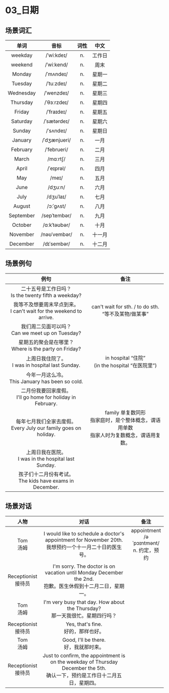 # 03_日期

## 场景词汇

|   单词    |     音标     | 词性 |  中文  |
| :-------: | :----------: | :--: | :----: |
|  weekday  |  /ˈwiːkdeɪ/  |  n.  | 工作日 |
|  weekend  |  /ˈwiːkend/  |  n.  |  周末  |
|  Monday   |  /ˈmʌndeɪ/   |  n.  | 星期一 |
|  Tuesday  |  /ˈtuːzdeɪ/  |  n.  | 星期二 |
| Wednesday |  /ˈwenzdeɪ/  |  n.  | 星期三 |
| Thursday  | /ˈθɜːrzdeɪ/  |  n.  | 星期四 |
|  Friday   |  /ˈfraɪdeɪ/  |  n.  | 星期五 |
| Saturday  | /ˈsætərdeɪ/  |  n.  | 星期六 |
|  Sunday   |  /ˈsʌndeɪ/   |  n.  | 星期日 |
|  January  | /ˈdʒænjueri/ |  n.  |  一月  |
| February  | /ˈfebrueri/  |  n.  |  二月  |
|   March   |   /mɑːrtʃ/   |  n.  |  三月  |
|   April   |  /ˈeɪprəl/   |  n.  |  四月  |
|    May    |    /meɪ/     |  n.  |  五月  |
|   June    |   /dʒuːn/    |  n.  |  六月  |
|   July    |  /dʒuˈlaɪ/   |  n.  |  七月  |
|  August   |  /ɔːˈɡʌst/   |  n.  |  八月  |
| September | /sepˈtembər/ |  n.  |  九月  |
|  October  | /ɑːkˈtəʊbər/ |  n.  |  十月  |
| November  | /nəʊˈvembər/ |  n.  | 十一月 |
| December  | /dɪˈsembər/  |  n.  | 十二月 |

## 场景例句

|                             例句                             |                             备注                             |
| :----------------------------------------------------------: | :----------------------------------------------------------: |
|   二十五号是工作日吗？<br />Is the twenty fifth a weekday?   |                                                              |
| 我等不及想要周末早点到来。<br />I can't wait for the weekend to arrive. |  can't wait for sth. / to do sth.<br />“等不及某物/做某事”   |
|     我们周二见面可以吗？<br />Can we meet up on Tuesday?     |                                                              |
|  星期五的聚会是在哪里？<br />Where is the party on Friday?   |                                                              |
|     上周日我住院了。<br />I was in hospital last Sunday.     |     in hospital “住院”<br />(in the hospital “在医院里”)     |
|     今年一月这么冷。<br />This January has been so cold.     |                                                              |
| 二月份我要回家度假。<br />I'll go home for holiday in February. |                                                              |
| 每年七月我们全家去度假。<br />Every July our family goes on holiday. | family 单复数同形<br />指家庭时，是个整体概念，谓语用单数<br />指家人时为复数概念，谓语用复数。 |
|   上周日我在医院。<br />I was in the hospital last Sunday.   |                                                              |
| 孩子们十二月份有考试。<br />The kids have exams in December. |                                                              |

## 场景对话

|           人物           |                             对话                             |                       备注                        |
| :----------------------: | :----------------------------------------------------------: | :-----------------------------------------------: |
|      Tom<br />汤姆       | I would like to schedule a doctor's appointment for November 20th.<br />我想预约一个十一月二十日的医生号。 | appointment<br />/əˈpɔɪntmənt/<br />n. 约定，预约 |
| Receptionist<br />接待员 | I'm sorry. The doctor is on vacation until Monday December the 2nd.<br />抱歉。医生休假到十二月二日，星期一。 |                                                   |
|      Tom<br />汤姆       | I'm very busy that day. How about the Thursday?<br />那一天我很忙。星期四行吗？ |                                                   |
| Receptionist<br />接待员 |           Yes, that's fine.<br />好的，那样也好。            |                                                   |
|      Tom<br />汤姆       |          Good, I'll be there.<br />好，我就那时来。          |                                                   |
| Receptionist<br />接待员 | Just to confirm, the appointment is on the weekday of Thursday December the 5th.<br />确认一下，预约是工作日十二月五日，星期四。 |                                                   |